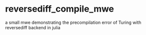 # reversediff_compile_mwe
a small mwe demonstrating the precompilation error of Turing with reversediff backend in julia

